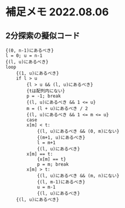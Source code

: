 # 補足メモ 2022.08.06  
## 2分探索の擬似コード  
    {(0, n-1)にあるべき}
    l = 0; u = n-1
    {(l, u)にあるべき}
    loop
        {(1, u)にあるべき}
        if l > u
            {l > u && (l, u)にあるべき}
            {tは配列内にない}
            p = -1; break
            {(l, u)にあるべき && 1 <= u}
            m = (l + u)にあるべき / 2
            {(l, u)にあるべき && 1 <= m <= u}
            case
            x[m] < t:
                {(l, u)にあるべき && (0, m)にない}
                {(m+1, u)にあるべき}
                l = m+1
                {(l, u)にあるべき}
            x[m] == t:
                {x[m] == t}
                p = m; break
            x[m] > t:
                {(l, u)にあるべき && (m, n)にない}
                {(l, m-1)にあるべき}
                u = m-1
                {(l, u)にあるべき}
        {(l, u)にあるべき}
 

